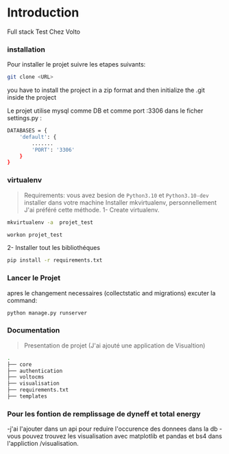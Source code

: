 # Introduction

Full stack Test Chez Volto


### installation

Pour installer le projet suivre les etapes suivants:

```sh
git clone <URL>
```
you have to install the project in a zip format and then initialize the .git inside the project



Le projet utilise mysql comme DB et comme port :3306  dans le ficher settings.py :

```sh
DATABASES = {
    'default': {
        .......
        'PORT': '3306'
    }
}

```

### virtualenv

> Requirements:
>     vous avez besion de `Python3.10` et `Python3.10-dev` installer dans votre  machine
>     Installer mkvirtualenv, personnellement J'ai préféré cette méthode.
1- Create virtualenv.

```sh
mkvirtualenv -a  projet_test 
```
```sh
workon projet_test
```
2- Installer tout les bibliothéques

```sh
pip install -r requirements.txt
```
### Lancer le Projet

apres le changement necessaires (collectstatic and migrations) excuter la command:

```bash
python manage.py runserver
```
### Documentation
>Presentation de projet (J'ai ajouté une application de Visualtion)
```sh
.
├── core
├── authentication
├── voltocms
├── visualisation
├── requirements.txt
├── templates

```
### Pour les fontion de remplissage de dyneff et total energy 
-j'ai l'ajouter dans un api pour reduire l'occurence des donnees dans la db
-vous pouvez trouvez les visualisation avec matplotlib et pandas et bs4 dans l'appliction /visualisation.



